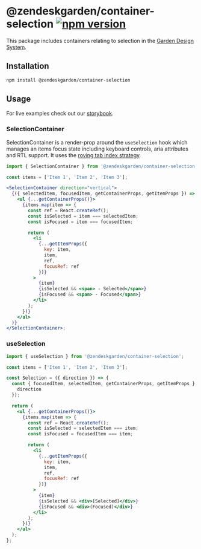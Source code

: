 # @zendeskgarden/container-selection [![npm version](https://img.shields.io/npm/v/@zendeskgarden/container-selection.svg?style=flat-square)](https://www.npmjs.com/package/@zendeskgarden/container-selection)

This package includes containers relating to selection in the
[Garden Design System](https://zendeskgarden.github.io/).

## Installation

```sh
npm install @zendeskgarden/container-selection
```

## Usage

For live examples check out our [storybook](https://zendeskgarden.github.io/react-containers?selectedKind=Selection%20Containers).

### SelectionContainer

SelectionContainer is a render-prop around the `useSelection` hook which manages an items focus
state including keyboard controls, aria attributes and RTL support. It uses the
[roving tab index strategy](https://www.w3.org/TR/wai-aria-practices/#kbd_roving_tabindex).

```jsx static
import { SelectionContainer } from '@zendeskgarden/container-selection';

const items = ['Item 1', 'Item 2', 'Item 3'];

<SelectionContainer direction="vertical">
  {({ selectedItem, focusedItem, getContainerProps, getItemProps }) => (
    <ul {...getContainerProps()}>
      {items.map(item => {
        const ref = React.createRef();
        const isSelected = item === selectedItem;
        const isFocused = item === focusedItem;

        return (
          <li
            {...getItemProps({
              key: item,
              item,
              ref,
              focusRef: ref
            })}
          >
            {item}
            {isSelected && <span> - Selected</span>}
            {isFocused && <span> - Focused</span>}
          </li>
        );
      })}
    </ul>
  )}
</SelectionContainer>;
```

### useSelection

```jsx static
import { useSelection } from '@zendeskgarden/container-selection';

const items = ['Item 1', 'Item 2', 'Item 3'];

const Selection = ({ direction }) => {
  const { focusedItem, selectedItem, getContainerProps, getItemProps } = useSelection({
    direction
  });

  return (
    <ul {...getContainerProps()}>
      {items.map(item => {
        const ref = React.createRef();
        const isSelected = selectedItem === item;
        const isFocused = focusedItem === item;

        return (
          <li
            {...getItemProps({
              key: item,
              item,
              ref,
              focusRef: ref
            })}
          >
            {item}
            {isSelected && <div>[Selected]</div>}
            {isFocused && <div>(Focused)</div>}
          </li>
        );
      })}
    </ul>
  );
};
```
